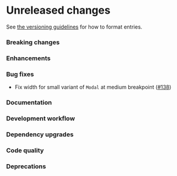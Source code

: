 # Unreleased changes

See [the versioning guidelines](VERSIONING.md) for how to format entries.

### Breaking changes

### Enhancements

### Bug fixes

-   Fix width for small variant of `Modal` at medium breakpoint ([#138](https://github.com/FieldLevel/FieldLevelPlaybook/pull/138))

### Documentation

### Development workflow

### Dependency upgrades

### Code quality

### Deprecations
